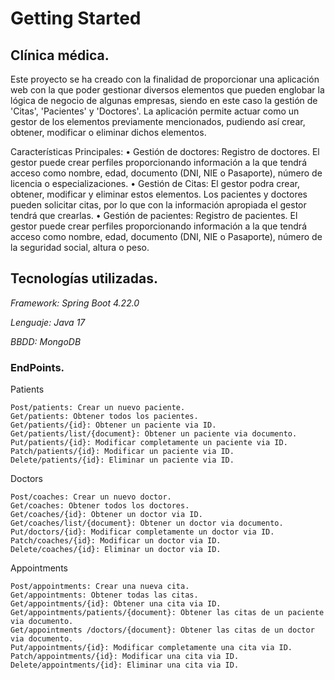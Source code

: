 # Getting Started

## Clínica médica.

Este proyecto se ha creado con la finalidad de proporcionar una aplicación web con la que poder gestionar diversos elementos que pueden englobar la lógica de negocio de algunas empresas, siendo en este caso la gestión de 'Citas', 'Pacientes' y 'Doctores'. La aplicación permite actuar como un gestor de los elementos previamente mencionados, pudiendo así crear, obtener, modificar o eliminar dichos elementos.

Características Principales:
•	Gestión de doctores: Registro de doctores. El gestor puede crear perfiles proporcionando información a la que tendrá acceso como nombre, edad, documento (DNI, NIE o Pasaporte), número de licencia o especializaciones.
•	Gestión de Citas: El gestor podra crear, obtener, modificar y eliminar estos elementos. Los pacientes y doctores pueden solicitar citas, por lo que con la información apropiada el gestor tendrá que crearlas.
•	Gestión de pacientes: Registro de pacientes. El gestor puede crear perfiles proporcionando información a la que tendrá acceso como nombre, edad, documento (DNI, NIE o Pasaporte), número de la seguridad social, altura o peso.

## Tecnologías utilizadas.

_Framework: Spring Boot 4.22.0_

_Lenguaje: Java 17_

_BBDD: MongoDB_

### EndPoints.

Patients

	Post/patients: Crear un nuevo paciente.
	Get/patients: Obtener todos los pacientes.
	Get/patients/{id}: Obtener un paciente via ID.
	Get/patients/list/{document}: Obtener un paciente via documento.
	Put/patients/{id}: Modificar completamente un paciente via ID.
	Patch/patients/{id}: Modificar un paciente via ID.
	Delete/patients/{id}: Eliminar un paciente via ID.

Doctors

	Post/coaches: Crear un nuevo doctor.
	Get/coaches: Obtener todos los doctores.
	Get/coaches/{id}: Obtener un doctor via ID.
	Get/coaches/list/{document}: Obtener un doctor via documento.
	Put/doctors/{id}: Modificar completamente un doctor via ID.
	Patch/coaches/{id}: Modificar un doctor via ID.
	Delete/coaches/{id}: Eliminar un doctor via ID.

Appointments

	Post/appointments: Crear una nueva cita.
	Get/appointments: Obtener todas las citas.
	Get/appointments/{id}: Obtener una cita via ID.
	Get/appointments/patients/{document}: Obtener las citas de un paciente via documento. 
	Get/appointments /doctors/{document}: Obtener las citas de un doctor via documento.
	Put/appointments/{id}: Modificar completamente una cita via ID.
	Patch/appointments/{id}: Modificar una cita via ID.
	Delete/appointments/{id}: Eliminar una cita via ID.
